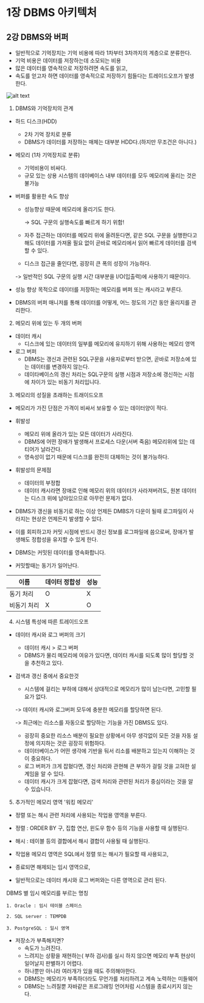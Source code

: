 # 1장 DBMS 아키텍처
## 2강 DBMS와 버퍼

  - 일반적으로 기억장치는 기억 비용에 따라 1차부터 3차까지의 계층으로 분류한다.
  - 기억 비용은 데이터를 저장하는데 소모되는 비용
  - 많은 데이터를 영속적으로 저장하려면 속도를 읽고,
  - 속도를 얻고자 하면 데이터를 영속적으로 저장하기 힘들다는 트레이드오프가 발생한다.
 
![alt text](https://lh3.googleusercontent.com/proxy/tfWuiGcBNx5JW07rHL6mWoHb2xXnLO3Uno-KcZ6iyofA1zvPeUI6b4411OxaZ_JwTUdaLrEGzvPciqxnl5nWRnQPeasY_RSrM_NCinggXt4Up4uDiBjtuwvhRQ)


1. DBMS와 기억장치의 관계
  - 하드 디스크(HDD)
    - 2차 기억 장치로 분류
    - DBMS가 데이터를 저장하는 매체는 대부분 HDD다.(하지만 무조건은 아니다.)
    
  - 메모리 (1차 기억장치로 분류)
    - 기억비용이 비싸다.
    - 규모 있는 상용 시스템의 데이베이스 내부 데이터를 모두 메모리에 올리는 것은 불가능
  - 버퍼를 활용한 속도 향상
    - 성능향상 때문에 메모리에 올리기도 한다.
      
      -> SQL 구문의 실행속도를 빠르게 하기 위함!
    - 자주 접근하는 데이터를 메모리 위에 올려둔다면, 같은 SQL 구문을 실행한다고 해도 데이터를 가져올 필요 없이 곧바로 메모리에서 읽어 빠르게 데이터를 검색할 수 있다. 
    - 디스크 접근을 줄인다면, 굉장히 큰 폭의 성장이 가능하다.
    
     -> 일반적인 SQL 구문의 실행 시간 대부분을 I/O(입출력)에 사용하기 때문이다.
    
   - 성능 향상 목적으로 데이터를 저장하는 메모리를 버퍼 또는 캐시라고 부른다.
   - DBMS의 버퍼 매니저를 통해 데이터를 어떻게, 어느 정도의 기간 동안 올리지를 관리한다.
   
 2. 메모리 위에 있는 두 개의 버퍼
   - 데이터 캐시
     - 디스크에 있는 데이터의 일부를 메모리에 유지하기 위해 사용하는 메모리 영역
   - 로그 버퍼
     - DBMS는 갱신과 관련된 SQL구문을 사용자로부터 받으면, 곧바로 저장소에 있는 데이터를 변경하지 않는다.
     - 데이타베이스의 갱신 처리는 SQL구문의 실행 시점과 저장소에 갱신하는 시점에 차이가 있는 비동기 처리입니다.
     
3. 메모리의 성질을 초래하는 트래이드오프
  - 메모리가 가진 단점은 가격이 비싸서 보유할 수 있는 데이터양이 적다.
  
  - 휘발성
    - 메모리 위에 올라가 있는 모든 데이터가 사라진다.
    - DBMS에 어떤 장애가 발생해서 프로세스 다운(서버 죽음) 메모리위에 있는 데티어가 날라간다.
    - 영속성이 없기 때문에 디스크를 완전히 대체하는 것이 불가능하다.
  - 휘발성의 문제점
    - 데이터의 부정합
    - 데이터 캐시라면 장애로 인해 메모리 위의 데이터가 사라져버려도, 원본 데이터는 디스크 위에 남아있으므로 아무런 문제가 없다.
  - DBMS가 갱신을 비동기로 하는 이상 언제든 DMBS가 다운이 될때 로그파일이 사라지는 현상은 언제든지 발생할 수 있다.
  - 이를 회피하고자 커밋 시점에 반드시 갱신 정보를 로그파일에 씀으로써, 장애가 발생해도 정합성을 유지할 수 있게 한다.
  - DBMS는 커밋된 데이터를 영속화합니다.
  - 커밋할때는 동기가 일어난다.
  
  |이름|데이터 정합성|성능|
  |-|-|-|
  |동기 처리| O | X |
  |비동기 처리| X | O |
  
4. 시스템 특성에 따른 트레이드오프
  - 데이터 캐시와 로그 버퍼의 크기
    - 데이터 캐시 > 로그 버퍼
    - DBMS가 물리 메모리에 여유가 있다면, 데이터 캐시를 되도록 많이 할당할 것을 추천하고 있다.
  - 검색과 갱신 중에서 중요한것
    - 시스템에 걸리는 부하에 대해서 상대적으로 메모리가 많이 남는다면, 고민할 필요가 없다.
    
    -> 데이터 캐시와 로그버퍼 모두에 충분한 메모리를 할당하면 된다.
   
    -> 최근에는 리소스를 자동으로 할당하는 기능을 가진 DBMS도 있다.
    
    - 굉장히 중요한 리소스 배분이 필요한 상황에서 아무 생각없이 모든 것을 자동 설정에 의지하는 것은 굉장히 위험하다.
    - 데이터베이스가 어떤 생각에 기반을 둬서 리소를 배분하고 있는지 이해하는 것이 중요하다.
    - 로그 버퍼가 크게 잡혔다면, 갱신 처리와 관현해 큰 부하가 걸릴 것을 고혀한 설계임을 알 수 있다.
    - 데이터 캐시가 크게 잡혔다면, 검색 처리와 관련된 처리가 중심이라는 것을 알 수 있습니다.
    
5. 추가적인 메모리 영역 '워킹 메모리'
  - 정렬 또는 해시 관련 처리에 사용되는 작업용 영역을 부른다.
  - 정렬 : ORDER BY 구, 집합 연산, 윈도우 함수 등의 기능을 사용할 때 실행된다.
  - 해시 : 테이블 등의 결합에서 해시 결합이 사용될 때 실행된다.
  
  - 작업용 메모리 영역은 SQL에서 정렬 또는 해시가 필요할 때 사용되고, 
  - 종료되면 해제되는 임시 영역으로,
  - 일반적으로는 데이터 캐시와 로그 버퍼와는 다른 영역으로 관리 된다.
  
  DBMS 별 임시 메모리를 부르는 명칭
  
    1. Oracle : 임시 테이블 스페이스
    
    2. SQL server : TEMPDB
    
    3. PostgreSQL : 일시 영역
    
  - 저장소가 부족해지면?
    - 속도가 느려진다.
    - 느려지는 상황을 재현하는( 부하 검사)를 실시 하지 않으면 메모리 부족 현상이 일어날지 판별하기 어렵다.
    - 하나뿐만 아니라 여러개가 있을 때도 주의해야한다.
    - DBMS는 메모리가 부족하더라도 무언가를 처리하려고 계속 노력하는 미들웨어
    - DBMS는 느려질뿐 자바같은 프로그래밍 언어처럼 시스템을 종료시키지 않는다.
    
